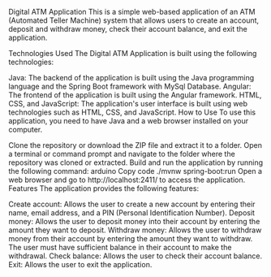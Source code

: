 Digital ATM Application
This is a simple web-based application of an ATM (Automated Teller Machine) system that allows users to create an account, deposit and withdraw money, check their account balance, and exit the application.

Technologies Used
The Digital ATM Application is built using the following technologies:

Java: The backend of the application is built using the Java programming language and the Spring Boot framework with MySql Database.
Angular: The frontend of the application is built using the Angular framework.
HTML, CSS, and JavaScript: The application's user interface is built using web technologies such as HTML, CSS, and JavaScript.
How to Use
To use this application, you need to have Java and a web browser installed on your computer.

Clone the repository or download the ZIP file and extract it to a folder.
Open a terminal or command prompt and navigate to the folder where the repository was cloned or extracted.
Build and run the application by running the following command:
arduino
Copy code
./mvnw spring-boot:run
Open a web browser and go to http://localhost:2411/ to access the application.
Features
The application provides the following features:

Create account: Allows the user to create a new account by entering their name, email address, and a PIN (Personal Identification Number).
Deposit money: Allows the user to deposit money into their account by entering the amount they want to deposit.
Withdraw money: Allows the user to withdraw money from their account by entering the amount they want to withdraw. The user must have sufficient balance in their account to make the withdrawal.
Check balance: Allows the user to check their account balance.
Exit: Allows the user to exit the application.
